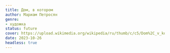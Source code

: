 ```yaml
---
title: Дом, в котором
author: Мариам Петросян
genre:
- художка
status: future
cover: https://upload.wikimedia.org/wikipedia/ru/thumb/c/c5/Dom%2C_v_kotorom..._%282009_cover%29.jpg/240px-Dom%2C_v_kotorom..._%282009_cover%29.jpg
date: 2023-10-26
headless: true
---
```


